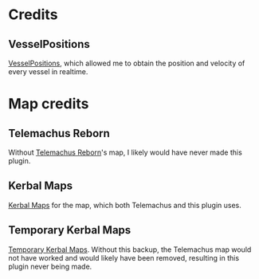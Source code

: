 ﻿# Credits

## VesselPositions
[VesselPositions](https://github.com/godarklight/VesselPositions), which allowed me to obtain the position and velocity of every vessel in realtime.


# Map credits

## Telemachus Reborn
Without [Telemachus Reborn](https://forum.kerbalspaceprogram.com/index.php?/topic/179887-telemachus-reborn-ksp-v15x-17x/)'s map, I likely would have never made this plugin.

## Kerbal Maps
[Kerbal Maps](https://forum.kerbalspaceprogram.com/index.php?/topic/23154-022-kerbal-maps-web-maps-of-all-bodies-biomes-and-text-info-v011-oct-8/) for the map, which both Telemachus and this plugin uses.

## Temporary Kerbal Maps
[Temporary Kerbal Maps](https://ksp.deringenieur.net/). Without this backup, the Telemachus map would not have worked and would likely have been removed, resulting in this plugin never being made.
